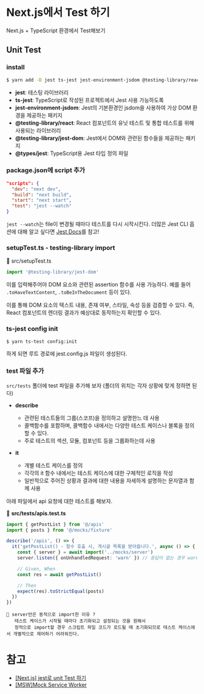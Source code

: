 # Next.js에서 Test 하기

Next.js + TypeScript 환경에서 Test해보기

## Unit Test

### install

```bash
$ yarn add -D jest ts-jest jest-environment-jsdom @testing-library/react @testing-library/jest-dom @types/jest
```

- **jest**: 테스팅 라이브러리
- **ts-jest**: TypeScript로 작성된 프로젝트에서 Jest 사용 가능하도록
- **jest-environment-jsdom**: Jest의 기본환경인 jsdom을 사용하여 가상 DOM 환경을 제공하는 패키지
- **@testing-library/react**: React 컴포넌트의 유닛 테스트 및 통합 테스트를 위해 사용되는 라이브러리
- **@testing-library/jest-dom**: Jest에서 DOM와 관련된 함수들을 제공하는 패키지
- **@types/jest**: TypeScript용 Jest 타입 정의 파일

### package.json에 script 추가

```json
"scripts": {
  "dev": "next dev",
  "build": "next build",
  "start": "next start",
  "test": "jest --watch"
}
```

`jest --watch`는 file이 변경될 때마다 테스트를 다시 시작시킨다. 더많은 Jest CLI 옵션에 대해 알고 싶다면 [Jest Docs](https://jestjs.io/docs/cli#reference)를 참고!

### setupTest.ts - testing-library import

📜 src/setupTest.ts

```ts
import '@testing-library/jest-dom'
```

이를 입력해주어야 DOM 요소와 관련된 assertion 함수를 사용 가능하다. 예를 들어 `.toHaveTextContent`, `.toBeInTheDocument` 등이 있다.

이를 통해 DOM 요소의 텍스트 내용, 존재 여부, 스타일, 속성 등을 검증할 수 있다. 즉, React 컴포넌트의 렌더링 결과가 예상대로 동작하는지 확인할 수 있다.

### ts-jest config init

```bash
$ yarn ts-test config:init
```

하게 되면 루트 경로에 jest.config.js 파일이 생성된다.

### test 파일 추가

`src/tests` 폴더에 test 파일을 추가해 보자 (폴더의 위치는 각자 상황에 맞게 정하면 된다)

- **describe**

  - 관련된 테스트들의 그룹(스코프)을 정의하고 설명한느 데 사용
  - 콜백함수를 포함하며, 콜백함수 내에서는 다양한 테스트 케이스나 블록을 정의할 수 있다.
  - 주로 테스트의 섹션, 모듈, 컴포넌트 등을 그룹화하는데 사용

- **it**
  - 개별 테스트 케이스를 정의
  - 각각의 it 함수 내에서는 테스트 케이스에 대한 구체적인 로직을 작성
  - 일반적으로 주어진 상황과 결과에 대한 내용을 자세하게 설명하는 문자열과 함께 사용

아래 파일에서 api 요청에 대한 테스트를 해보자.

📜 **src/tests/apis.test.ts**

```ts
import { getPostList } from '@/apis'
import { posts } from '@/mocks/fixture'

describe('/apis', () => {
  it('getPostList() - 함수 호출 시, 게시글 목록을 받아옵니다.', async () => {
    const { server } = await import('../mocks/server')
    server.listen({ onUnhandledRequest: 'warn' }) // 응답이 없는 경우 warning

    // Given, When
    const res = await getPostList()

    // Then
    expect(res).toStrictEqual(posts)
  })
})
```

```
🤔 server만은 동적으로 import한 이유 ?
   테스트 케이스가 시작될 때마다 초기화되고 설정되는 것을 원해서
   정적으로 import할 경우 스크립트 파일 코드가 로드될 때 초기화되므로 테스트 케이스에서 개별적으로 제어하기 어려워진다.
```

# 참고

- [[Next.js] jest로 unit Test 하기](https://nuhends.tistory.com/129)
- [[MSW]Mock Service Worker](https://velog.io/@hyo123/MSW-Mock-Service-Worker)
